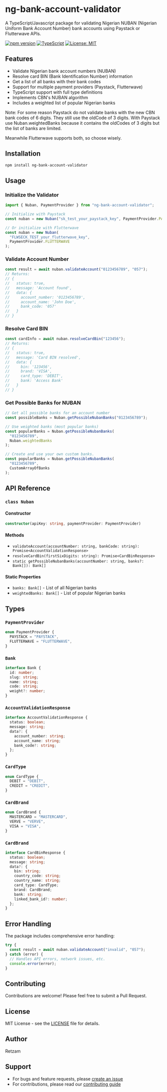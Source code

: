 # ng-bank-account-validator

A TypeScript/Javascript package for validating Nigerian NUBAN (Nigerian Uniform Bank Account Number) bank accounts using Paystack or Flutterwave APIs.

[![npm version](https://badge.fury.io/js/ng-bank-account-validator.svg)](https://www.npmjs.com/package/ng-bank-account-validator)
[![TypeScript](https://img.shields.io/badge/TypeScript-4.9-blue.svg)](https://www.typescriptlang.org/)
[![License: MIT](https://img.shields.io/badge/License-MIT-yellow.svg)](https://opensource.org/licenses/MIT)

## Features

- Validate Nigerian bank account numbers (NUBAN)
- Resolve card BIN (Bank Identification Number) information
- Get a list of all banks with their bank codes
- Support for multiple payment providers (Paystack, Flutterwave)
- TypeScript support with full type definitions
- Implements CBN's NUBAN algorithm
- Includes a weighted list of popular Nigerian banks

Note: For some reason Paystack do not validate banks with the new CBN bank codes of 6 digits. They still use the oldCode of 3 digits. With Paystack use Nuban.weightedBanks because it contains the oldCodes of 3 digits but the list of banks are limited.

Meanwhile Flutterwave supports both, so choose wisely.

## Installation

```bash
npm install ng-bank-account-validator
```

## Usage

### Initialize the Validator

```typescript
import { Nuban, PaymentProvider } from "ng-bank-account-validator";

// Initialize with Paystack
const nuban = new Nuban("sk_test_your_paystack_key", PaymentProvider.PAYSTACK);

// Or initialize with Flutterwave
const nuban = new Nuban(
  "FLWSECK_TEST_your_flutterwave_key",
  PaymentProvider.FLUTTERWAVE
);
```

### Validate Account Number

```typescript
const result = await nuban.validateAccount("0123456789", "057");
// Returns:
// {
//   status: true,
//   message: 'Account found',
//   data: {
//     account_number: '0123456789',
//     account_name: 'John Doe',
//     bank_code: '057'
//   }
// }
```

### Resolve Card BIN

```typescript
const cardInfo = await nuban.resolveCardBin("123456");
// Returns:
// {
//   status: true,
//   message: 'Card BIN resolved',
//   data: {
//     bin: '123456',
//     brand: 'VISA',
//     card_type: 'DEBIT',
//     bank: 'Access Bank'
//   }
// }
```

### Get Possible Banks for NUBAN

```typescript
// Get all possible banks for an account number
const possibleBanks = Nuban.getPossibleNubanBanks("0123456789");

// Use weighted banks (most popular banks)
const popularBanks = Nuban.getPossibleNubanBanks(
  "0123456789",
  Nuban.weightedBanks
);

// Create and use your own custom banks.
const popularBanks = Nuban.getPossibleNubanBanks(
  "0123456789",
  CustomArrayOfBanks
);
```

## API Reference

### `class Nuban`

#### Constructor

```typescript
constructor(apiKey: string, paymentProvider: PaymentProvider)
```

#### Methods

- `validateAccount(accountNumber: string, bankCode: string): Promise<AccountValidationResponse>`
- `resolveCardBin(firstSixDigits: string): Promise<CardBinResponse>`
- `static getPossibleNubanBanks(accountNumber: string, banks?: Bank[]): Bank[]`

#### Static Properties

- `banks: Bank[]` - List of all Nigerian banks
- `weightedBanks: Bank[]` - List of popular Nigerian banks

## Types

### `PaymentProvider`

```typescript
enum PaymentProvider {
  PAYSTACK = "PAYSTACK",
  FLUTTERWAVE = "FLUTTERWAVE",
}
```

### `Bank`

```typescript
interface Bank {
  id: number;
  slug: string;
  name: string;
  code: string;
  weight?: number;
}
```

### `AccountValidationResponse`

```typescript
interface AccountValidationResponse {
  status: boolean;
  message: string;
  data?: {
    account_number: string;
    account_name: string;
    bank_code?: string;
  };
}
```

### `CardType`

```typescript
enum CardType {
  DEBIT = "DEBIT",
  CREDIT = "CREDIT",
}
```

### `CardBrand`

```typescript
enum CardBrand {
  MASTERCARD = "MASTERCARD",
  VERVE = "VERVE",
  VISA = "VISA",
}
```

### `CardBrand`

```typescript
interface CardBinResponse {
  status: boolean;
  message: string;
  data?: {
    bin: string;
    country_code: string;
    country_name: string;
    card_type: CardType;
    brand: CardBrand;
    bank: string;
    linked_bank_id?: number;
  };
}
```

## Error Handling

The package includes comprehensive error handling:

```typescript
try {
  const result = await nuban.validateAccount("invalid", "057");
} catch (error) {
  // Handles API errors, network issues, etc.
  console.error(error);
}
```

## Contributing

Contributions are welcome! Please feel free to submit a Pull Request.

## License

MIT License - see the [LICENSE](LICENSE) file for details.

## Author

Retzam

## Support

- For bugs and feature requests, please [create an issue](https://github.com/Younggregs/ng-bank-account-validator/issues)
- For contributions, please read our [contributing guide](CONTRIBUTING.md)

